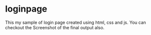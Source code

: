 # loginpage
This my sample of login page created using html, css and js. You can checkout the Screenshot of the final output also.
